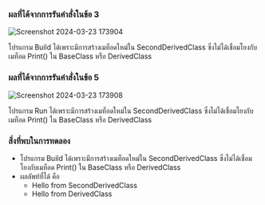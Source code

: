 ### ผลที่ได้จากการรันคำสั่งในข้อ 3

![Screenshot 2024-03-23 173904](https://github.com/KanyakornPuengmon/03376836-OOP-2566-Lab-09/assets/144195697/044ddc24-fe50-46c7-8d81-9b3ad8156f60)

โปรแกรม Build ได้เพราะมีการสร้างเมท็อดใหม่ใน SecondDerivedClass ซึ่งไม่ได้เชื่อมโยงกับเมท็อด Print() ใน BaseClass หรือ DerivedClass

### ผลที่ได้จากการรันคำสั่งในข้อ 5

![Screenshot 2024-03-23 173908](https://github.com/KanyakornPuengmon/03376836-OOP-2566-Lab-09/assets/144195697/e63ab752-dcd1-42e4-b05d-3c5fc7223ff5)

โปรแกรม Run ได้เพราะมีการสร้างเมท็อดใหม่ใน SecondDerivedClass ซึ่งไม่ได้เชื่อมโยงกับเมท็อด Print() ใน BaseClass หรือ DerivedClass

### สิ่งที่พบในการทดลอง
- โปรแกรม Build ได้เพราะมีการสร้างเมท็อดใหม่ใน SecondDerivedClass ซึ่งไม่ได้เชื่อมโยงกับเมท็อด Print() ใน BaseClass หรือ DerivedClass
- ผลลัพท์ที่ได้ คือ 
  - Hello from SecondDerivedClass
  - Hello from DerivedClass

